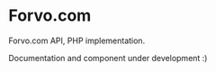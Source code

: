 Forvo.com
=====

Forvo.com API, PHP implementation.

Documentation and component under development :)